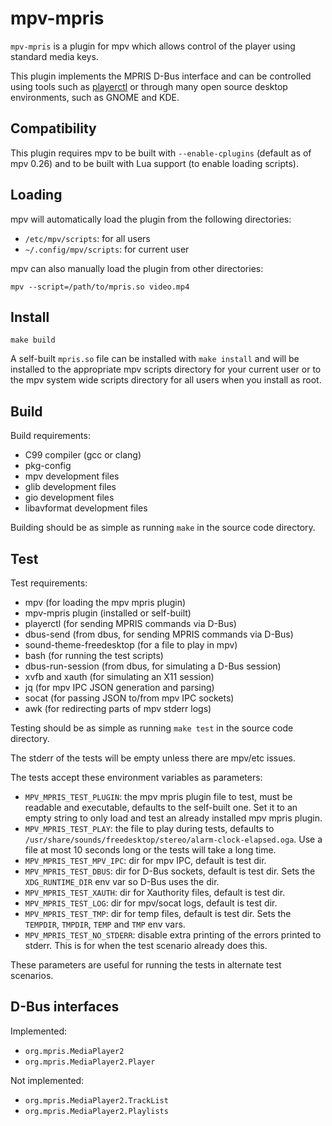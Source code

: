 # mpv-mpris

`mpv-mpris` is a plugin for mpv which allows control of the player using
standard media keys. 

This plugin implements the MPRIS D-Bus interface and can be controlled using
tools such as [playerctl](https://github.com/acrisci/playerctl) or through many
open source desktop environments, such as GNOME and KDE.

## Compatibility

This plugin requires mpv to be built with `--enable-cplugins` (default as of mpv 0.26)
and to be built with Lua support (to enable loading scripts).

## Loading

mpv will automatically load the plugin from the following directories:

- `/etc/mpv/scripts`: for all users
- `~/.config/mpv/scripts`: for current user

mpv can also manually load the plugin from other directories:

```
mpv --script=/path/to/mpris.so video.mp4
```

## Install
```
make build
```
A self-built `mpris.so` file can be installed with `make install` and will
be installed to the appropriate mpv scripts directory for your current user
or to the mpv system wide scripts directory for all users when you install as root.

## Build

Build requirements:
 - C99 compiler (gcc or clang)
 - pkg-config
 - mpv development files
 - glib development files
 - gio development files
 - libavformat development files

Building should be as simple as running `make` in the source code directory.

## Test

Test requirements:
 - mpv (for loading the mpv mpris plugin)
 - mpv-mpris plugin (installed or self-built)
 - playerctl (for sending MPRIS commands via D-Bus)
 - dbus-send (from dbus, for sending MPRIS commands via D-Bus)
 - sound-theme-freedesktop (for a file to play in mpv)
 - bash (for running the test scripts)
 - dbus-run-session (from dbus, for simulating a D-Bus session)
 - xvfb and xauth (for simulating an X11 session)
 - jq (for mpv IPC JSON generation and parsing)
 - socat (for passing JSON to/from mpv IPC sockets)
 - awk (for redirecting parts of mpv stderr logs)

Testing should be as simple as running `make test` in the source code directory.

The stderr of the tests will be empty unless there are mpv/etc issues.

The tests accept these environment variables as parameters:
 - `MPV_MPRIS_TEST_PLUGIN`: the mpv mpris plugin file to test, must be
   readable and executable, defaults to the self-built one. Set it to an
   empty string to only load and test an already installed mpv mpris plugin.
 - `MPV_MPRIS_TEST_PLAY`: the file to play during tests, defaults to
   `/usr/share/sounds/freedesktop/stereo/alarm-clock-elapsed.oga`.
   Use a file at most 10 seconds long or the tests will take a long time.
 - `MPV_MPRIS_TEST_MPV_IPC`: dir for mpv IPC, default is test dir.
 - `MPV_MPRIS_TEST_DBUS`: dir for D-Bus sockets, default is test dir.
   Sets the `XDG_RUNTIME_DIR` env var so D-Bus uses the dir.
 - `MPV_MPRIS_TEST_XAUTH`: dir for Xauthority files, default is test dir.
 - `MPV_MPRIS_TEST_LOG`: dir for mpv/socat logs, default is test dir.
 - `MPV_MPRIS_TEST_TMP`: dir for temp files, default is test dir.
   Sets the `TEMPDIR`, `TMPDIR`, `TEMP` and `TMP` env vars.
 - `MPV_MPRIS_TEST_NO_STDERR`: disable extra printing of the errors printed
   to stderr. This is for when the test scenario already does this.

These parameters are useful for running the tests in alternate test scenarios.

## D-Bus interfaces

Implemented:
- `org.mpris.MediaPlayer2` 
- `org.mpris.MediaPlayer2.Player` 

Not implemented:
- `org.mpris.MediaPlayer2.TrackList`
- `org.mpris.MediaPlayer2.Playlists`
